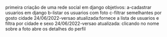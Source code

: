 primeira criação de uma rede social em django
objetivos:
a-cadastrar usuarios em django
b-listar os usuarios com foto
c-filtrar semelhantes por gosto cidade
24/06/2022-versao atualizada:fornece a lista de usuarios e filtra por cidade e sexo
24/06/2022-versao atualizada: clicando no nome sobre a foto abre os detalhes do perfil
